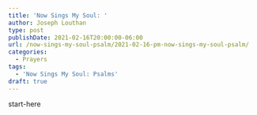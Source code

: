 ```yaml
---
title: 'Now Sings My Soul: '
author: Joseph Louthan
type: post
publishDate: 2021-02-16T20:00:00-06:00
url: /now-sings-my-soul-psalm/2021-02-16-pm-now-sings-my-soul-psalm/
categories:
  - Prayers
tags:
  - 'Now Sings My Soul: Psalms'
draft: true
---
```

<div style="font-variant: small-caps;">

</div>
    start-here
